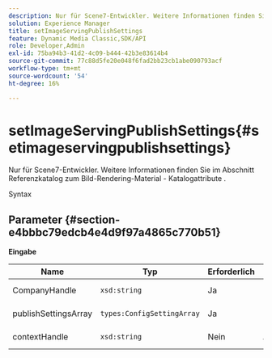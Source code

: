 ```yaml
---
description: Nur für Scene7-Entwickler. Weitere Informationen finden Sie im Abschnitt Referenzkatalog zum Bild-Rendering-Material - Katalogattribute .
solution: Experience Manager
title: setImageServingPublishSettings
feature: Dynamic Media Classic,SDK/API
role: Developer,Admin
exl-id: 75ba94b3-41d2-4c09-b444-42b3e83614b4
source-git-commit: 77c88d5fe20e048f6fad2bb23cb1abe090793acf
workflow-type: tm+mt
source-wordcount: '54'
ht-degree: 16%

---
```


# setImageServingPublishSettings{#setimageservingpublishsettings}

Nur für Scene7-Entwickler. Weitere Informationen finden Sie im Abschnitt Referenzkatalog zum Bild-Rendering-Material - Katalogattribute .

Syntax

## Parameter {#section-e4bbbc79edcb4e4d9f97a4865c770b51}

**Eingabe**

| Name | Typ | Erforderlich | Beschreibung |
|---|---|---|---|
| CompanyHandle | `xsd:string` | Ja | Handle des Unternehmens. |
| publishSettingsArray | `types:ConfigSettingArray` | Ja | Nur für Scene7-Entwickler. |
| contextHandle | `xsd:string` | Nein | Umgang mit dem Veröffentlichungskontext. |
